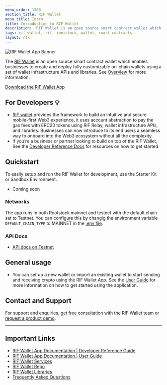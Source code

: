 ```yaml
---
menu_order: 1200
section_title: RIF Wallet
menu_title: Intro
title: Introduction to RIF Wallet
description: 'RIF Wallet is an open source smart contract wallet which enables businesses to create and deploy fully customizable on-chain wallets'
tags: rif-wallet, rif, rootstock, wallet, smart contracts
layout: rsk
---
```


![RIF Wallet App Banner](/assets/img/rif-wallet/rif-wallet-docs-banner.png)

The [RIF Wallet](https://rif.technology/rif-wallet/) is an open source smart contract wallet which enables businesses to create and deploy fully customizable on-chain wallets using a set of wallet infrastructure APIs and libraries. See [Overview](./overview/) for more information.

<a href="https://rif.technology/rif-wallet/" target="_blank" class="green-button">Download the RIF Wallet App</a>

## For Developers 💡
   - [RIF wallet](https://github.com/rsksmart/rif-wallet) provides the framework to build an intuitive and secure mobile-first Web3 experience, it uses account abstraction to pay the gas fees with ERC20 tokens using RIF Relay, wallet infrastructure APIs, and libraries. Businesses can now introduce to its end users a seamless way to onboard into the Web3 ecosystem without all the complexity. 
   - If you’re a business or partner looking to build on top of the RIF Wallet, See the [Developer Reference Docs](/rif/wallet/dev-reference/) for resources on how to get started.

## Quickstart

To easily setup and run the RIF Wallet for development, use the Starter Kit or Sandbox Environment.

* Coming soon

### Networks

The app runs in both Rootstock mainnet and testnet with the default chain set to Testnet. You can configure this by changig the environment variable `DEFAULT_CHAIN_TYPE` to MAINNET in the [.env file](https://github.com/rsksmart/rif-wallet/blob/develop/.env).

### API Docs

* [API docs on Testnet](https://rif-wallet-services.testnet.rifcomputing.net/api-docs/)
    
## General usage
- You can set up a new wallet or import an existing wallet to start sending and receiving crypto using the RIF Wallet App. See the [User Guide](/rif/wallet/user-guide/) for more information on how to get started using the application.

## Contact and Support
For support and enquiries, [get free consultation](https://rif.technology/rif-wallet/)  with the RIF Wallet team or [request a product demo](https://share.hsforms.com/1DkKk-EuxRq6BCv-HxmmOmg1noi4).

----

## Important Links

* [RIF Wallet App Documentation | Developer Reference Guide](/rif/wallet/dev-reference/)
* [RIF Wallet App Documentation | User Guide](/rif/wallet/user-guide/)
* [RIF Wallet Services](https://github.com/rsksmart/rif-wallet-services)
* [RIF Wallet Repo](https://github.com/rsksmart/rif-wallet)
* [RIF Wallet Libraries](https://github.com/rsksmart/rif-wallet-libs)
* [Frequently Asked Questions](/develop/wallet/rif-wallet#faqs)